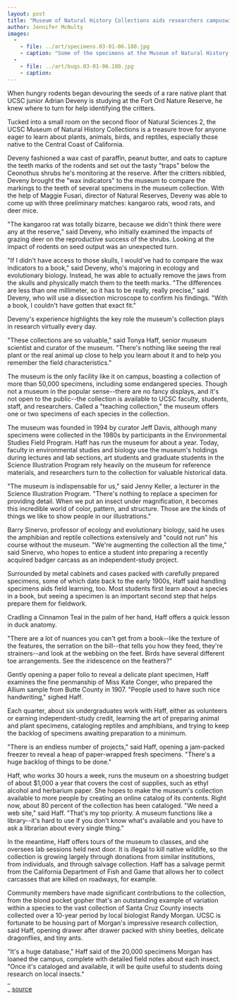```yaml
---
layout: post
title: "Museum of Natural History Collections aids researchers campuswide"
author: Jennifer McNulty
images:
  -
    - file: ../art/specimens.03-01-06.180.jpg
    - caption: "Some of the specimens at the Museum of Natural History Collections date back to the early 1900s. Tonya Haff is senior museum scientist and curator of the museum. Specimens include drawers housing an extensive collection of Santa Cruz County insects, below. Photos: Jennifer McNulty"
  -
    - file: ../art/bugs.03-01-06.180.jpg
    - caption: 
---
```


When hungry rodents began devouring the seeds of a rare native plant that UCSC junior Adrian Deveny is studying at the Fort Ord Nature Reserve, he knew where to turn for help identifying the critters.

Tucked into a small room on the second floor of Natural Sciences 2, the UCSC Museum of Natural History Collections is a treasure trove for anyone eager to learn about plants, animals, birds, and reptiles, especially those native to the Central Coast of California.

Deveny fashioned a wax cast of paraffin, peanut butter, and oats to capture the teeth marks of the rodents and set out the tasty "traps" below the Ceonothus shrubs he's monitoring at the reserve. After the critters nibbled, Deveny brought the "wax indicators" to the museum to compare the markings to the teeth of several specimens in the museum collection. With the help of Maggie Fusari, director of Natural Reserves, Deveny was able to come up with three preliminary matches: kangaroo rats, wood rats, and deer mice.   

"The kangaroo rat was totally bizarre, because we didn't think there were any at the reserve," said Deveny, who initially examined the impacts of grazing deer on the reproductive success of the shrubs. Looking at the impact of rodents on seed output was an unexpected turn.  

"If I didn't have access to those skulls, I would've had to compare the wax indicators to a book," said Deveny, who's majoring in ecology and evolutionary biology. Instead, he was able to actually remove the jaws from the skulls and physically match them to the teeth marks. "The differences are less than one millimeter, so it has to be really, really precise," said Deveny, who will use a dissection microscope to confirm his findings. "With a book, I couldn't have gotten that exact fit."  

Deveny's experience highlights the key role the museum's collection plays in research virtually every day.   

"These collections are so valuable," said Tonya Haff, senior museum scientist and curator of the museum. "There's nothing like seeing the real plant or the real animal up close to help you learn about it and to help you remember the field characteristics."  

The museum is the only facility like it on campus, boasting a collection of more than 50,000 specimens, including some endangered species. Though not a museum in the popular sense--there are no fancy displays, and it's not open to the public--the collection is available to UCSC faculty, students, staff, and researchers. Called a "teaching collection," the museum offers one or two specimens of each species in the collection.  

The museum was founded in 1994 by curator Jeff Davis, although many specimens were collected in the 1980s by participants in the Environmental Studies Field Program. Haff has run the museum for about a year. Today, faculty in environmental studies and biology use the museum's holdings during lectures and lab sections, art students and graduate students in the Science Illustration Program rely heavily on the museum for reference materials, and researchers turn to the collection for valuable historical data.  

"The museum is indispensable for us," said Jenny Keller, a lecturer in the Science Illustration Program. "There's nothing to replace a specimen for providing detail. When we put an insect under magnification, it becomes this incredible world of color, pattern, and structure. Those are the kinds of things we like to show people in our illustrations."   

Barry Sinervo, professor of ecology and evolutionary biology, said he uses the amphibian and reptile collections extensively and "could not run" his course without the museum. "We're augmenting the collection all the time," said Sinervo, who hopes to entice a student into preparing a recently acquired badger carcass as an independent-study project.  

Surrounded by metal cabinets and cases packed with carefully prepared specimens, some of which date back to the early 1900s, Haff said handling specimens aids field learning, too. Most students first learn about a species in a book, but seeing a specimen is an important second step that helps prepare them for fieldwork.  

Cradling a Cinnamon Teal in the palm of her hand, Haff offers a quick lesson in duck anatomy.   

"There are a lot of nuances you can't get from a book--like the texture of the features, the serration on the bill--that tells you how they feed, they're strainers--and look at the webbing on the feet. Birds have several different toe arrangements. See the iridescence on the feathers?"  

Gently opening a paper folio to reveal a delicate plant specimen, Haff examines the fine penmanship of Miss Kate Conger, who prepared the Allium sample from Butte County in 1907. "People used to have such nice handwriting," sighed Haff.   

Each quarter, about six undergraduates work with Haff, either as volunteers or earning independent-study credit, learning the art of preparing animal and plant specimens, cataloging reptiles and amphibians, and trying to keep the backlog of specimens awaiting preparation to a minimum.  

"There is an endless number of projects," said Haff, opening a jam-packed freezer to reveal a heap of paper-wrapped fresh specimens. "There's a huge backlog of things to be done."  

Haff, who works 30 hours a week, runs the museum on a shoestring budget of about $1,000 a year that covers the cost of supplies, such as ethyl alcohol and herbarium paper. She hopes to make the museum's collection available to more people by creating an online catalog of its contents. Right now, about 80 percent of the collection has been cataloged. "We need a web site," said Haff. "That's my top priority. A museum functions like a library--it's hard to use if you don't know what's available and you have to ask a librarian about every single thing."  

In the meantime, Haff offers tours of the museum to classes, and she oversees lab sessions held next door. It is illegal to kill native wildlife, so the collection is growing largely through donations from similar institutions, from individuals, and through salvage collection. Haff has a salvage permit from the California Department of Fish and Game that allows her to collect carcasses that are killed on roadways, for example.   

Community members have made significant contributions to the collection, from the blond pocket gopher that's an outstanding example of variation within a species to the vast collection of Santa Cruz County insects collected over a 10-year period by local biologist Randy Morgan. UCSC is fortunate to be housing part of Morgan's impressive research collection, said Haff, opening drawer after drawer packed with shiny beetles, delicate dragonflies, and tiny ants.  

"It's a huge database," Haff said of the 20,000 specimens Morgan has loaned the campus, complete with detailed field notes about each insect. "Once it's cataloged and available, it will be quite useful to students doing research on local insects."  
_  
_
[source](http://www1.ucsc.edu/currents/02-03/01-06/museum.html "Permalink to museum")

